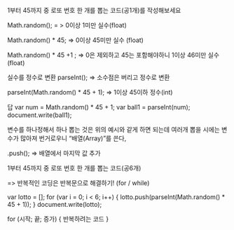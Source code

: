 1부터 45까지 중 로또 번호 한 개를 뽑는 코드(공1개)를 작성해보세요 

Math.random();
= > 0이상 1미만 실수(float)

Math.random() * 45; 
=> 0이상 45미만 실수 (float)

Math.random() * 45 +1 ;
=> 0은 제외하고 45는 포함해야하니 1이상 46미만 실수 (float)

실수를 정수로 변환 parseInt();
=> 소수점은 버리고 정수로 변환 

parseInt(Math.random() * 45 + 1);
=> 1이상 45이하 정수(int)

답
var num = Math.random() * 45 + 1;
var ball1 = parseInt(num);
document.write(ball1);


변수를 하나정해서 하나 뽑는 것은 위의 예시와 같게 하면 되는데 여러개 뽑을 시에는 변수가 많아져 번거로우니 “배열(Array)”를 쓴다, 

.push();
=> 배열에서 마지막 값 추가 


1부터 45까지 중 로또 번호 한 개를 뽑는 코드(공6개)

<!-- var lotto = [];
lotto.push(parseInt(Math.random() * 45 + 1));
lotto.push(parseInt(Math.random() * 45 + 1));
lotto.push(parseInt(Math.random() * 45 + 1));
lotto.push(parseInt(Math.random() * 45 + 1));
lotto.push(parseInt(Math.random() * 45 + 1));
lotto.push(parseInt(Math.random() * 45 + 1));
document.write(lotto); -->
=> 반복적인 코딩은 반복문으로 해결하기! (for / while)

var lotto = [];
for (var i = 0; i < 6; i++) {
  lotto.push(parseInt(Math.random() * 45 + 1));
}
document.write(lotto);

for (시작; 끝; 증가) {
	반복하려는 코드 
}